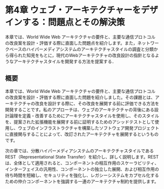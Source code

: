 # 第4章 ウェブ・アーキテクチャーをデザインする：問題点とその解決策

本章では、World Wide Web アーキテクチャの要件と、主要な通信プロトコルの改良案を設計・評価する際に直面した問題点を紹介します。また，ネットワークベースのハイパーメディアシステムのアーキテクチャスタイルの調査と分類から得られた知見をもとに，現代のWebアーキテクチャの改良設計の指針となるようなアーキテクチャスタイルを開発する方法を提案する．

## 概要

本章では、World Wide Web アーキテクチャの要件と、主要な通信プロトコルの改良案を設計・評価する際に直面した問題を紹介しました。その課題とは、アーキテクチャの改良を設計する際に、その改良を展開する前に評価できる方法を開発することです。私のアプローチは、ウェブのアーキテクチャの背後にある設計論理を定義・改善するためにアーキテクチャスタイルを使用し、そのスタイルを、提案された拡張機能を展開する前に証明するためのアシッドテストとして使用し、ウェブのインフラストラクチャを構築したソフトウェア開発プロジェクトに直接関与することによって、改訂されたアーキテクチャを展開するというものです。

次の章では、分散ハイパーメディアシステムのアーキテクチャスタイルであるREST（Representational State Transfer）を紹介し、詳しく説明します。REST は、全体として適用されると、コンポーネントの相互作用のスケーラビリティ、インターフェイスの汎用性、コンポーネントの独立した展開、および相互作用の待ち時間を短縮し、セキュリティを強化し、レガシーシステムをカプセル化するための仲介コンポーネントを強調する一連のアーキテクチャ制約を提供します。

